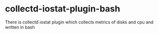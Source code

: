 # collectd-iostat-plugin-bash
There is collectd iostat plugin which collects metrics of disks and cpu and written in bash

